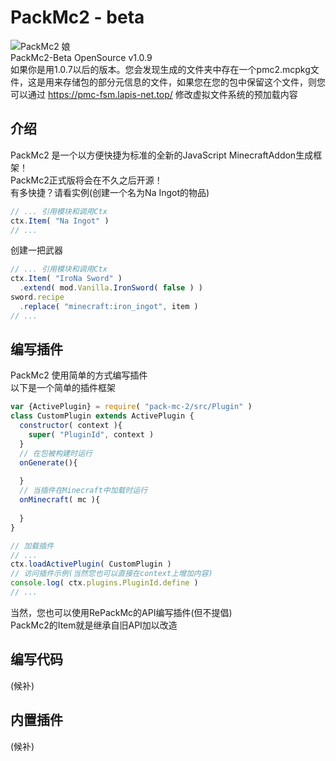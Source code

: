 # PackMc2 - beta
![PackMc2 娘](https://postimage.me/images/2025/06/06/IMG_20250606_201534.md.png)  
PackMc2-Beta OpenSource v1.0.9  
如果你是用1.0.7以后的版本。您会发现生成的文件夹中存在一个pmc2.mcpkg文件，这是用来存储包的部分元信息的文件，如果您在您的包中保留这个文件，则您可以通过 https://pmc-fsm.lapis-net.top/ 修改虚拟文件系统的预加载内容

## 介绍
PackMc2 是一个以方便快捷为标准的全新的JavaScript MinecraftAddon生成框架！  
PackMc2正式版将会在不久之后开源！  
有多快捷？请看实例(创建一个名为Na Ingot的物品)
```js
// ... 引用模块和调用Ctx
ctx.Item( "Na Ingot" )
// ...
```
创建一把武器
```js
// ... 引用模块和调用Ctx
ctx.Item( "IroNa Sword" )
  .extend( mod.Vanilla.IronSword( false ) )
sword.recipe
  .replace( "minecraft:iron_ingot", item )
// ...
```

## 编写插件
PackMc2 使用简单的方式编写插件  
以下是一个简单的插件框架
```js
var {ActivePlugin} = require( "pack-mc-2/src/Plugin" )
class CustomPlugin extends ActivePlugin {
  constructor( context ){
    super( "PluginId", context )
  }
  // 在包被构建时运行
  onGenerate(){
    
  }
  // 当插件在Minecraft中加载时运行
  onMinecraft( mc ){
    
  }
}

// 加载插件
// ...
ctx.loadActivePlugin( CustomPlugin )
// 访问插件示例(当然您也可以直接在context上增加内容)
console.log( ctx.plugins.PluginId.define )
// ...
```
当然，您也可以使用RePackMc的API编写插件(但不提倡)  
PackMc2的Item就是继承自旧API加以改造

## 编写代码
(候补)

## 内置插件
(候补)